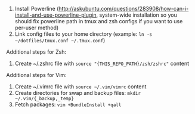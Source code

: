 
1. Install Powerline
   (http://askubuntu.com/questions/283908/how-can-i-install-and-use-powerline-plugin, system-wide installation so you should fix powerline path in tmux and zsh configs if you want to use per-user method)
2. Link config files to your home directory (example: `ln -s
   ~/dotfiles/tmux.conf ~/.tmux.conf`)

Additional steps for Zsh:

1. Create ~/.zshrc file with `source "{THIS_REPO_PATH}/zsh/zshrc"` content

Additional steps for Vim:

1. Create ~/.vimrc file with `source ~/.vim/vimrc` content
2. Create directories for swap and backup files:
`mkdir ~/.vim/{_backup,_temp}`
3. Fetch packages:
`vim +BundleInstall +qall`

